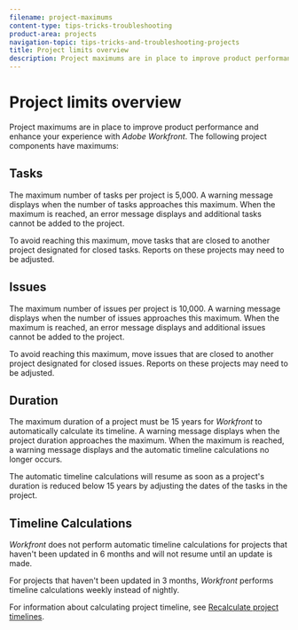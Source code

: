 ```yaml
---
filename: project-maximums
content-type: tips-tricks-troubleshooting
product-area: projects
navigation-topic: tips-tricks-and-troubleshooting-projects
title: Project limits overview
description: Project maximums are in place to improve product performance and enhance your experience with Adobe Workfront. The following project components have maximums:
---
```


# Project limits overview

Project maximums are in place to improve product performance and enhance your experience with *Adobe Workfront*. The following project components have maximums:

## Tasks

The maximum number of tasks per project is 5,000. A warning message displays when the number of tasks approaches this maximum. When the maximum is reached, an error message displays and additional tasks cannot be added to the project.

To avoid reaching this maximum, move tasks that are closed to another project designated for closed tasks. Reports on these projects may need to be adjusted.

## Issues

The maximum number of issues per project is 10,000. A warning message displays when the number of issues approaches this maximum. When the maximum is reached, an error message displays and additional issues cannot be added to the project.

To avoid reaching this maximum, move issues that are closed to another project designated for closed issues. Reports on these projects may need to be adjusted.

## Duration

The maximum duration of a project must be 15 years for *Workfront* to automatically calculate its timeline. A warning message displays when the project duration approaches the maximum. When the maximum is reached, a warning message displays and the automatic timeline calculations no longer occurs.

The automatic timeline calculations will resume as soon as a project's duration is reduced below 15 years by adjusting the dates of the tasks in the project.

## Timeline Calculations

*Workfront* does not perform automatic timeline calculations for projects that haven't been updated in 6 months and will not resume until an update is made.

For projects that haven't been updated in 3 months, *Workfront* performs timeline calculations weekly instead of nightly.

For information about calculating project timeline, see [Recalculate project timelines](../../../manage-work/projects/manage-projects/recalculate-project-timeline.md). 

